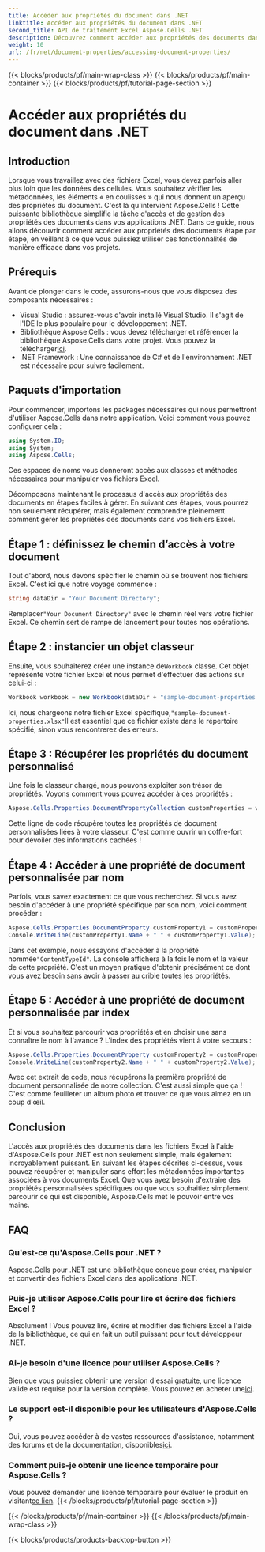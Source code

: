 ```yaml
---
title: Accéder aux propriétés du document dans .NET
linktitle: Accéder aux propriétés du document dans .NET
second_title: API de traitement Excel Aspose.Cells .NET
description: Découvrez comment accéder aux propriétés des documents dans Excel à l'aide d'Aspose.Cells pour .NET. Suivez notre guide étape par étape pour une manipulation efficace d'Excel.
weight: 10
url: /fr/net/document-properties/accessing-document-properties/
---
```


{{< blocks/products/pf/main-wrap-class >}}
{{< blocks/products/pf/main-container >}}
{{< blocks/products/pf/tutorial-page-section >}}

# Accéder aux propriétés du document dans .NET

## Introduction
Lorsque vous travaillez avec des fichiers Excel, vous devez parfois aller plus loin que les données des cellules. Vous souhaitez vérifier les métadonnées, les éléments « en coulisses » qui nous donnent un aperçu des propriétés du document. C'est là qu'intervient Aspose.Cells ! Cette puissante bibliothèque simplifie la tâche d'accès et de gestion des propriétés des documents dans vos applications .NET. Dans ce guide, nous allons découvrir comment accéder aux propriétés des documents étape par étape, en veillant à ce que vous puissiez utiliser ces fonctionnalités de manière efficace dans vos projets.
## Prérequis
Avant de plonger dans le code, assurons-nous que vous disposez des composants nécessaires :
- Visual Studio : assurez-vous d'avoir installé Visual Studio. Il s'agit de l'IDE le plus populaire pour le développement .NET.
-  Bibliothèque Aspose.Cells : vous devez télécharger et référencer la bibliothèque Aspose.Cells dans votre projet. Vous pouvez la télécharger[ici](https://releases.aspose.com/cells/net/).
- .NET Framework : Une connaissance de C# et de l'environnement .NET est nécessaire pour suivre facilement.
## Paquets d'importation
Pour commencer, importons les packages nécessaires qui nous permettront d'utiliser Aspose.Cells dans notre application. Voici comment vous pouvez configurer cela :
```csharp
using System.IO;
using System;
using Aspose.Cells;
```
Ces espaces de noms vous donneront accès aux classes et méthodes nécessaires pour manipuler vos fichiers Excel.

Décomposons maintenant le processus d'accès aux propriétés des documents en étapes faciles à gérer. En suivant ces étapes, vous pourrez non seulement récupérer, mais également comprendre pleinement comment gérer les propriétés des documents dans vos fichiers Excel.
## Étape 1 : définissez le chemin d’accès à votre document
Tout d'abord, nous devons spécifier le chemin où se trouvent nos fichiers Excel. C'est ici que notre voyage commence :
```csharp
string dataDir = "Your Document Directory";
```
 Remplacer`"Your Document Directory"` avec le chemin réel vers votre fichier Excel. Ce chemin sert de rampe de lancement pour toutes nos opérations.
## Étape 2 : instancier un objet classeur
 Ensuite, vous souhaiterez créer une instance de`Workbook` classe. Cet objet représente votre fichier Excel et nous permet d'effectuer des actions sur celui-ci :
```csharp
Workbook workbook = new Workbook(dataDir + "sample-document-properties.xlsx");
```
 Ici, nous chargeons notre fichier Excel spécifique,`"sample-document-properties.xlsx"`Il est essentiel que ce fichier existe dans le répertoire spécifié, sinon vous rencontrerez des erreurs.
## Étape 3 : Récupérer les propriétés du document personnalisé
Une fois le classeur chargé, nous pouvons exploiter son trésor de propriétés. Voyons comment vous pouvez accéder à ces propriétés :
```csharp
Aspose.Cells.Properties.DocumentPropertyCollection customProperties = workbook.Worksheets.CustomDocumentProperties;
```
Cette ligne de code récupère toutes les propriétés de document personnalisées liées à votre classeur. C'est comme ouvrir un coffre-fort pour dévoiler des informations cachées !
## Étape 4 : Accéder à une propriété de document personnalisée par nom
Parfois, vous savez exactement ce que vous recherchez. Si vous avez besoin d'accéder à une propriété spécifique par son nom, voici comment procéder :
```csharp
Aspose.Cells.Properties.DocumentProperty customProperty1 = customProperties["ContentTypeId"];
Console.WriteLine(customProperty1.Name + " " + customProperty1.Value);
```
 Dans cet exemple, nous essayons d'accéder à la propriété nommée`"ContentTypeId"`. La console affichera à la fois le nom et la valeur de cette propriété. C'est un moyen pratique d'obtenir précisément ce dont vous avez besoin sans avoir à passer au crible toutes les propriétés.
## Étape 5 : Accéder à une propriété de document personnalisée par index
Et si vous souhaitez parcourir vos propriétés et en choisir une sans connaître le nom à l'avance ? L'index des propriétés vient à votre secours :
```csharp
Aspose.Cells.Properties.DocumentProperty customProperty2 = customProperties[0];
Console.WriteLine(customProperty2.Name + " " + customProperty2.Value);
```
Avec cet extrait de code, nous récupérons la première propriété de document personnalisée de notre collection. C'est aussi simple que ça ! C'est comme feuilleter un album photo et trouver ce que vous aimez en un coup d'œil.
## Conclusion
L'accès aux propriétés des documents dans les fichiers Excel à l'aide d'Aspose.Cells pour .NET est non seulement simple, mais également incroyablement puissant. En suivant les étapes décrites ci-dessus, vous pouvez récupérer et manipuler sans effort les métadonnées importantes associées à vos documents Excel. Que vous ayez besoin d'extraire des propriétés personnalisées spécifiques ou que vous souhaitiez simplement parcourir ce qui est disponible, Aspose.Cells met le pouvoir entre vos mains.

## FAQ
### Qu'est-ce qu'Aspose.Cells pour .NET ?
Aspose.Cells pour .NET est une bibliothèque conçue pour créer, manipuler et convertir des fichiers Excel dans des applications .NET.
### Puis-je utiliser Aspose.Cells pour lire et écrire des fichiers Excel ?
Absolument ! Vous pouvez lire, écrire et modifier des fichiers Excel à l'aide de la bibliothèque, ce qui en fait un outil puissant pour tout développeur .NET.
### Ai-je besoin d'une licence pour utiliser Aspose.Cells ?
 Bien que vous puissiez obtenir une version d'essai gratuite, une licence valide est requise pour la version complète. Vous pouvez en acheter une[ici](https://purchase.aspose.com/buy).
### Le support est-il disponible pour les utilisateurs d'Aspose.Cells ?
 Oui, vous pouvez accéder à de vastes ressources d'assistance, notamment des forums et de la documentation, disponibles[ici](https://forum.aspose.com/c/cells/9).
### Comment puis-je obtenir une licence temporaire pour Aspose.Cells ?
Vous pouvez demander une licence temporaire pour évaluer le produit en visitant[ce lien](https://purchase.aspose.com/temporary-license/).
{{< /blocks/products/pf/tutorial-page-section >}}

{{< /blocks/products/pf/main-container >}}
{{< /blocks/products/pf/main-wrap-class >}}

{{< blocks/products/products-backtop-button >}}
